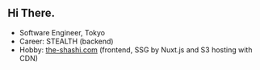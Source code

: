 ## Hi There.

 - Software Engineer, Tokyo
 - Career: STEALTH (backend)
 - Hobby: <a href="https://the-shashi.com">the-shashi.com</a> (frontend, SSG by Nuxt.js and S3 hosting with CDN)
